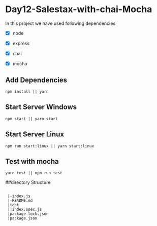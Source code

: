 # Day12-Salestax-with-chai-Mocha
In this project we have used following dependencies

- [x] node 
- [x] express 
- [x] chai
- [x] mocha


## Add Dependencies

```
npm install || yarn
```

## Start Server Windows
```
npm start || yarn start
```

## Start Server Linux
```
npm run start:linux || yarn start:linux
```

## Test with mocha

```
yarn test || npm run test
```

##directory Structure

```
 
 |-index.js
 |-README.md
 |test
 ||index.spec.js
 |package-lock.json
 |package.json
 ```

